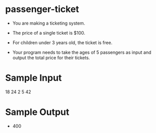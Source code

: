 # passenger-ticket
- You are making a ticketing system. 
- The price of a single ticket is $100.
- For children under 3 years old, the ticket is free.

- Your program needs to take the ages of 5 passengers as input and output the total price for their tickets.


# Sample Input
18
24
2
5
42

# Sample Output 
- 400
